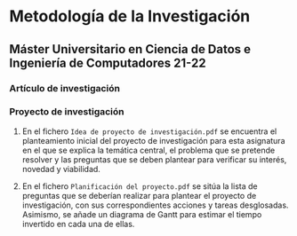 # Metodología de la Investigación

## Máster Universitario en Ciencia de Datos e Ingeniería de Computadores 21-22

### Artículo de investigación

### Proyecto de investigación

1. En el fichero `Idea de proyecto de investigación.pdf` se encuentra el planteamiento inicial del proyecto de investigación para esta asignatura en el que se explica la temática central, el problema que se pretende resolver y las preguntas que se deben plantear para verificar su interés, novedad y viabilidad.

2. En el fichero `Planificación del proyecto.pdf` se sitúa la lista de preguntas que se deberían realizar para plantear el proyecto de investigación, con sus correspondientes acciones y tareas desglosadas. Asimismo, se añade un diagrama de Gantt para estimar el tiempo invertido en cada una de ellas.

